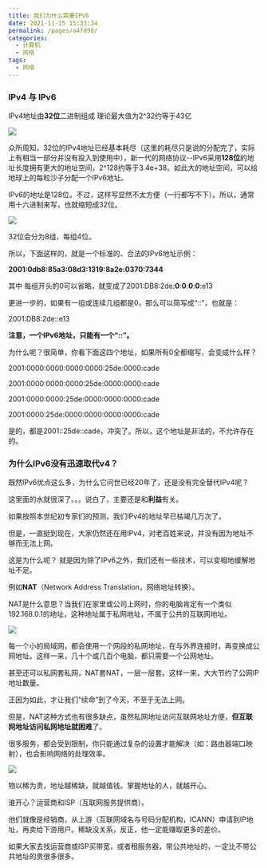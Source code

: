 ```yaml
---
title: 我们为什么需要IPV6
date: 2021-11-15 15:33:34
permalink: /pages/a4fd98/
categories:
  - 计算机
  - 网络
tags:
  - 网络
---
```


###  IPv4 与 IPv6 

IPv4地址由**32位**二进制组成 理论最大值为2^32约等于43亿

![](https://gitee.com/gan_chuan_yin/blog-image/raw/master/img/20211115160218.png)

众所周知，32位的IPv4地址已经基本耗尽（这里的耗尽只是说的分配完了，实际上有相当一部分并没有投入到使用中），新一代的网络协议--IPv6采用**128位**的地址长度拥有更大的地址空间，2^128约等于3.4e+38。如此大的地址空间，可以给地球上的每粒沙子分配一个IPv6地址。



IPv6的地址是128位。不过，这样写显然不太方便（一行都写不下）。所以，通常用十六进制来写，也就缩短成32位。

![](https://gitee.com/gan_chuan_yin/blog-image/raw/master/img/20211115160404.png)

32位会分为8组，每组4位。

所以，下面这样的，就是一个标准的、合法的IPv6地址示例：

**2001:0db8:85a3:08d3:1319:8a2e:0370:7344**

其中 每组开头的0可以省略，就变成了2001:DB8:2de:**0**:**0**:**0**:**0**:e13

更进一步的，如果有一组或连续几组都是0，那么可以简写成“::”，也就是：

2001:DB8:2de::e13

**注意，一个IPv6地址，只能有一个“::”。**

为什么呢？很简单，你看下面这四个地址，如果所有0全都缩写，会变成什么样？

2001:0000:0000:0000:0000:25de:0000:cade

2001:0000:0000:0000:25de:0000:0000:cade

2001:0000:0000:25de:0000:0000:0000:cade

2001:0000:25de:0000:0000:0000:0000:cade

是的，都是2001::25de::cade，冲突了。所以，这个地址是非法的，不允许存在的。



### **为什么IPv6没有迅速取代v4？**



既然IPv6优点这么多，为什么它问世已经20年了，还是没有完全替代IPv4呢？

这里面的水就很深了。。。说白了，主要还是和**利益**有关。

如果按照本世纪初专家们的预测，我们IPv4的地址早已枯竭几万次了。

但是，一直挺到现在，大家仍然还在用IPv4，对老百姓来说，并没有因为地址不够而无法上网。

这是为什么呢？ 就是因为除了IPv6之外，我们还有一些技术，可以变相地缓解地址不足。

例如**NAT**（Network Address Translation，网络地址转换）。

NAT是什么意思？当我们在家里或公司上网时，你的电脑肯定有一个类似192.168.0.1的地址，这种地址属于私网地址，不属于公共的互联网地址。

![](https://gitee.com/gan_chuan_yin/blog-image/raw/master/img/20211115155657.png)

每一个小的局域网，都会使用一个网段的私网地址，在与外界连接时，再变换成公网地址。这样一来，几十个或几百个电脑，都只需要一个公网地址。

甚至还可以私网套私网，NAT套NAT，一层一层套。这样一来，大大节约了公网IP地址数量。

正因为如此，才让我们“续命”到了今天，不至于无法上网。

但是，NAT这种方式也有很多缺点，虽然私网地址访问互联网地址方便，**但互联网地址访问私网地址就困难**了。

很多服务，都会受到限制，你只能通过复杂的设置才能解决（如：路由器端口映射），也会影响网络的处理效率。

![](https://gitee.com/gan_chuan_yin/blog-image/raw/master/img/20211115155847.png)

物以稀为贵，地址越稀缺，就越值钱。掌握地址的人，就越开心。

谁开心？运营商和ISP（互联网服务提供商）。

他们就像是经销商，从上游（互联网域名与号码分配机构，ICANN）申请到IP地址，再卖给下游用户。稀缺没关系，反正，他一定能赚取更多的差价。

如果大家去找运营商或ISP买带宽，或者租服务器，带公共地址的，一定比不带公共地址的贵很多很多。
